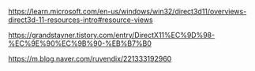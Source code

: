 https://learn.microsoft.com/en-us/windows/win32/direct3d11/overviews-direct3d-11-resources-intro#resource-views

https://grandstayner.tistory.com/entry/DirectX11%EC%9D%98-%EC%9E%90%EC%9B%90-%EB%B7%B0

https://m.blog.naver.com/ruvendix/221333192960